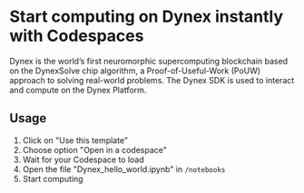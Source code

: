 # Start computing on Dynex instantly with Codespaces

Dynex is the world’s first neuromorphic supercomputing blockchain based on the DynexSolve chip algorithm, a Proof-of-Useful-Work (PoUW) approach to solving real-world problems. The Dynex SDK is used to interact and compute on the Dynex Platform.

## Usage

1. Click on "Use this template"
2. Choose option "Open in a codespace"
3. Wait for your Codespace to load
4. Open the file "Dynex_hello_world.ipynb" in ```/notebooks```
5. Start computing



